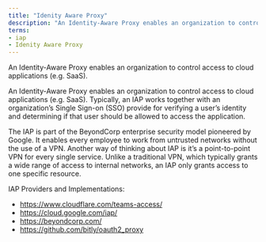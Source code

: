 ```yaml
---
title: "Idenity Aware Proxy"
description: "An Identity-Aware Proxy enables an organization to control access to cloud applications (e.g. SaaS)."
terms:
- iap
- Idenity Aware Proxy
---
```

An Identity-Aware Proxy enables an organization to control access to cloud applications (e.g. SaaS).

An Identity-Aware Proxy enables an organization to control access to cloud applications (e.g. SaaS). Typically, an IAP works together with an organization’s Single Sign-on (SSO) provide for verifying a user’s identity and determining if that user should be allowed to access the application. 

The IAP is part of the BeyondCorp enterprise security model pioneered by Google. It enables every employee to work from untrusted networks without the use of a VPN. Another way of thinking about IAP is it’s a point-to-point VPN for every single service. Unlike a traditional VPN, which typically grants a wide range of access to internal networks, an IAP only grants access to one specific resource.

IAP Providers and Implementations:

- https://www.cloudflare.com/teams-access/
- https://cloud.google.com/iap/
- https://beyondcorp.com/
- https://github.com/bitly/oauth2_proxy
